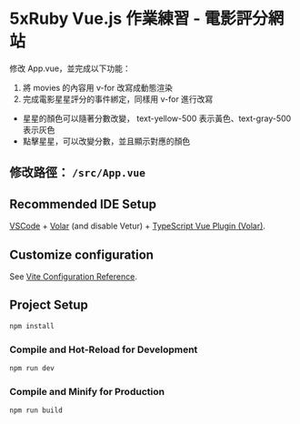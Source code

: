 # 5xRuby Vue.js 作業練習 - 電影評分網站

修改 App.vue，並完成以下功能：

1. 將 movies 的內容用 v-for 改寫成動態渲染
2. 完成電影星星評分的事件綁定，同樣用 v-for 進行改寫
  - 星星的顏色可以隨著分數改變， text-yellow-500 表示黃色、text-gray-500 表示灰色
  - 點擊星星，可以改變分數，並且顯示對應的顏色

## 修改路徑： `/src/App.vue`

## Recommended IDE Setup

[VSCode](https://code.visualstudio.com/) + [Volar](https://marketplace.visualstudio.com/items?itemName=Vue.volar) (and disable Vetur) + [TypeScript Vue Plugin (Volar)](https://marketplace.visualstudio.com/items?itemName=Vue.vscode-typescript-vue-plugin).

## Customize configuration

See [Vite Configuration Reference](https://vitejs.dev/config/).

## Project Setup

```sh
npm install
```

### Compile and Hot-Reload for Development

```sh
npm run dev
```

### Compile and Minify for Production

```sh
npm run build
```
